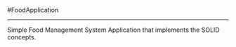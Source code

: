 #FoodApplication

---

Simple Food Management System Application that implements the SOLID concepts.
